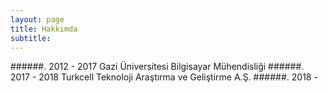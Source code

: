 ```yaml
---
layout: page
title: Hakkımda
subtitle: 
---
```


######. 2012 - 2017 Gazi Üniversitesi Bilgisayar Mühendisliği
######. 2017 - 2018 Turkcell Teknoloji Araştırma ve Geliştirme A.Ş.
######. 2018 - 
